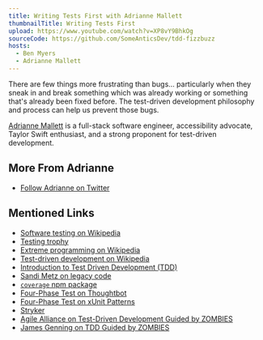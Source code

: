 ```yaml
---
title: Writing Tests First with Adrianne Mallett
thumbnailTitle: Writing Tests First
upload: https://www.youtube.com/watch?v=XP8vY9BhkOg
sourceCode: https://github.com/SomeAnticsDev/tdd-fizzbuzz
hosts:
  - Ben Myers
  - Adrianne Mallett
---
```


There are few things more frustrating than bugs… particularly when they sneak in and break something which was already working or something that's already been fixed before. The test-driven development philosophy and process can help us prevent those bugs.

[Adrianne Mallett](https://twitter.com/mennairda) is a full-stack software engineer, accessibility advocate, Taylor Swift enthusiast, and a strong proponent for test-driven development.

## More From Adrianne

- [Follow Adrianne on Twitter](https://twitter.com/mennairda)

## Mentioned Links

- [Software testing on Wikipedia](http://en.wikipedia.org/wiki/Software_testing)
- [Testing trophy](https://kentcdodds.com/blog/write-tests)
- [Extreme programming on Wikipedia](https://en.wikipedia.org/wiki/Extreme_programming)
- [Test-driven development on Wikipedia](https://en.wikipedia.org/wiki/Test-driven_development)
- [Introduction to Test Driven Development (TDD)](http://agiledata.org/essays/tdd.html)
- [Sandi Metz on legacy code](https://www.youtube.com/watch?v=8bZh5LMaSmE)
- [`coverage` npm package](https://www.youtube.com/watch?v=8bZh5LMaSmE)
- [Four-Phase Test on Thoughtbot](https://thoughtbot.com/blog/four-phase-test)
- [Four-Phase Test on xUnit Patterns](http://xunitpatterns.com/Four%20Phase%20Test.html)
- [Stryker](https://stryker-mutator.io)
- [Agile Alliance on Test-Driven Development Guided by ZOMBIES](https://www.agilealliance.org/resources/sessions/test-driven-development-guided-by-zombies/)
- [James Genning on TDD Guided by ZOMBIES](http://blog.wingman-sw.com/tdd-guided-by-zombies)